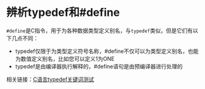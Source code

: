 # 辨析typedef和#define

`#define`是C指令，用于为各种数据类型定义别名，与`typedef`类似，但是它们有以下几点不同：
- typedef仅限于为类型定义符号名称，#define不仅可以为类型定义别名，也能为数值定义别名，比如您可以定义1为ONE
- typedef是由编译器执行解释的，#define语句是由预编译器进行处理的


相关链接：[C语言typedef关键词测试](https://github.com/ChenYikunReal/c_training/tree/master/projects/typedef_test)
